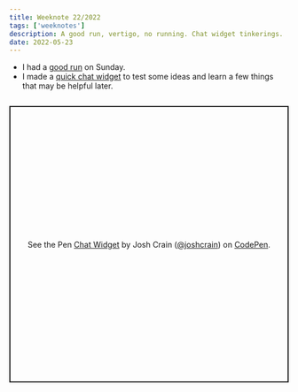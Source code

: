 ```yaml
---
title: Weeknote 22/2022
tags: ['weeknotes']
description: A good run, vertigo, no running. Chat widget tinkerings. 
date: 2022-05-23
---
```

- I had a [good run](/about/running/2022/8874106348/) on Sunday. 
- I made a [quick chat widget](https://codepen.io/joshcrain/pen/ExQwPaa) to test some ideas and learn a few things that may be helpful later. 

<div>
<p class="codepen" data-height="500" data-default-tab="html,result" data-slug-hash="ExQwPaa" data-user="joshcrain" style="height: 500px; box-sizing: border-box; display: flex; align-items: center; justify-content: center; border: 2px solid; margin: 2em 0; padding: 1em;">
  <span>See the Pen <a href="https://codepen.io/joshcrain/pen/ExQwPaa">
  Chat Widget</a> by Josh Crain (<a href="https://codepen.io/joshcrain">@joshcrain</a>)
  on <a href="https://codepen.io">CodePen</a>.</span>
</p>
<script async src="https://cpwebassets.codepen.io/assets/embed/ei.js"></script>
</div>
